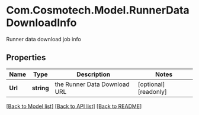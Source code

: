 # Com.Cosmotech.Model.RunnerDataDownloadInfo
Runner data download job info

## Properties

Name | Type | Description | Notes
------------ | ------------- | ------------- | -------------
**Url** | **string** | the Runner Data Download URL | [optional] [readonly] 

[[Back to Model list]](../README.md#documentation-for-models) [[Back to API list]](../README.md#documentation-for-api-endpoints) [[Back to README]](../README.md)

